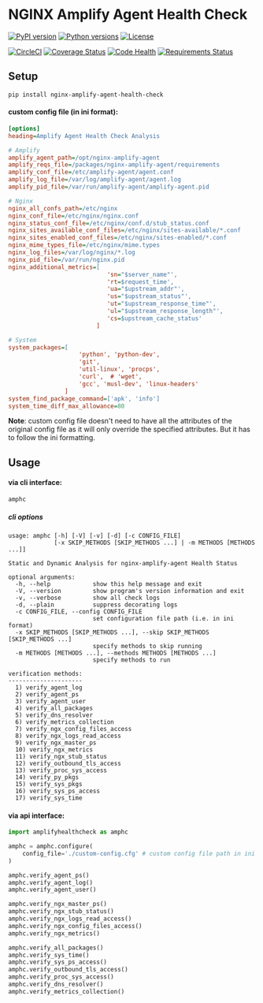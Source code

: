 # NGINX Amplify Agent Health Check

[![PyPI version](https://img.shields.io/pypi/v/nginx-amplify-agent-health-check.svg)](https://pypi.org/project/nginx-amplify-agent-health-check)
[![Python versions](https://img.shields.io/pypi/pyversions/nginx-amplify-agent-health-check.svg)](https://pypi.org/project/nginx-amplify-agent-health-check)
[![License](https://img.shields.io/pypi/l/nginx-amplify-agent-health-check.svg)](https://github.com/hiradyazdan/nginx-amplify-agent-health-check/blob/master/LICENSE.txt)

[![CircleCI](https://circleci.com/gh/hiradyazdan/nginx-amplify-agent-health-check.svg?style=shield&circle-token=592d09559d8a59748ff9d1870a83cb5eb9cc621c)](https://circleci.com/gh/hiradyazdan/nginx-amplify-agent-health-check)
[![Coverage Status](https://coveralls.io/repos/github/hiradyazdan/nginx-amplify-agent-health-check/badge.svg?branch=master)](https://coveralls.io/github/hiradyazdan/nginx-amplify-agent-health-check?branch=master)
[![Code Health](https://landscape.io/github/hiradyazdan/nginx-amplify-agent-health-check/master/landscape.svg?style=flat&badge_auth_token=49645f59a46e447e823775fa30645d54)](https://landscape.io/github/hiradyazdan/nginx-amplify-agent-health-check/master)
[![Requirements Status](https://requires.io/github/hiradyazdan/nginx-amplify-agent-health-check/requirements.svg?branch=master)](https://requires.io/github/hiradyazdan/nginx-amplify-agent-health-check/requirements/?branch=master)

## Setup

```console
pip install nginx-amplify-agent-health-check
```

#### custom config file (in ini format):

```ini
[options]
heading=Amplify Agent Health Check Analysis

# Amplify
amplify_agent_path=/opt/nginx-amplify-agent
amplify_reqs_file=/packages/nginx-amplify-agent/requirements
amplify_conf_file=/etc/amplify-agent/agent.conf
amplify_log_file=/var/log/amplify-agent/agent.log
amplify_pid_file=/var/run/amplify-agent/amplify-agent.pid

# Nginx
nginx_all_confs_path=/etc/nginx
nginx_conf_file=/etc/nginx/nginx.conf
nginx_status_conf_file=/etc/nginx/conf.d/stub_status.conf
nginx_sites_available_conf_files=/etc/nginx/sites-available/*.conf
nginx_sites_enabled_conf_files=/etc/nginx/sites-enabled/*.conf
nginx_mime_types_file=/etc/nginx/mime.types
nginx_log_files=/var/log/nginx/*.log
nginx_pid_file=/var/run/nginx.pid
nginx_additional_metrics=[
                            'sn="$server_name"',
                            'rt=$request_time',
                            'ua="$upstream_addr"',
                            'us="$upstream_status"',
                            'ut="$upstream_response_time"',
                            'ul="$upstream_response_length"',
                            'cs=$upstream_cache_status'
                         ]

# System
system_packages=[
                    'python', 'python-dev',
                    'git',
                    'util-linux', 'procps',
                    'curl',  # 'wget',
                    'gcc', 'musl-dev', 'linux-headers'
                ]
system_find_package_command=['apk', 'info']
system_time_diff_max_allowance=80
```

**Note**: custom config file doesn't need to have all the attributes of the original
config file as it will only override the specified attributes. But it has to follow 
the ini formatting.

## Usage

#### via cli interface:

```console
amphc
```

##### cli options

```console
usage: amphc [-h] [-V] [-v] [-d] [-c CONFIG_FILE]
             [-x SKIP_METHODS [SKIP_METHODS ...] | -m METHODS [METHODS ...]]

Static and Dynamic Analysis for nginx-amplify-agent Health Status

optional arguments:
  -h, --help            show this help message and exit
  -V, --version         show program's version information and exit
  -v, --verbose         show all check logs
  -d, --plain           suppress decorating logs
  -c CONFIG_FILE, --config CONFIG_FILE
                        set configuration file path (i.e. in ini format)
  -x SKIP_METHODS [SKIP_METHODS ...], --skip SKIP_METHODS [SKIP_METHODS ...]
                        specify methods to skip running
  -m METHODS [METHODS ...], --methods METHODS [METHODS ...]
                        specify methods to run

verification methods:
---------------------
  1) verify_agent_log
  2) verify_agent_ps
  3) verify_agent_user
  4) verify_all_packages
  5) verify_dns_resolver
  6) verify_metrics_collection
  7) verify_ngx_config_files_access
  8) verify_ngx_logs_read_access
  9) verify_ngx_master_ps
  10) verify_ngx_metrics
  11) verify_ngx_stub_status
  12) verify_outbound_tls_access
  13) verify_proc_sys_access
  14) verify_py_pkgs
  15) verify_sys_pkgs
  16) verify_sys_ps_access
  17) verify_sys_time
```

#### via api interface:

```python
import amplifyhealthcheck as amphc

amphc = amphc.configure(
	config_file='./custom-config.cfg' # custom config file path in ini format
)

amphc.verify_agent_ps()
amphc.verify_agent_log()
amphc.verify_agent_user()

amphc.verify_ngx_master_ps()
amphc.verify_ngx_stub_status()
amphc.verify_ngx_logs_read_access()
amphc.verify_ngx_config_files_access()
amphc.verify_ngx_metrics()

amphc.verify_all_packages()
amphc.verify_sys_time()
amphc.verify_sys_ps_access()
amphc.verify_outbound_tls_access()
amphc.verify_proc_sys_access()
amphc.verify_dns_resolver()
amphc.verify_metrics_collection()
```